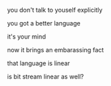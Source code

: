 you don't talk to youself explicitly

you got a better language

it's your mind

now it brings an embarassing fact

that language is linear

is bit stream linear as well?

